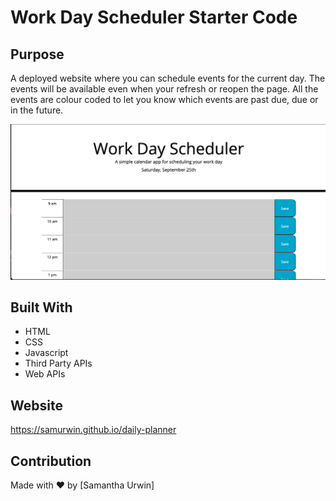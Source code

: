 # Work Day Scheduler Starter Code

## Purpose
A deployed website where you can schedule events for the current day. The events will be available even when your refresh or 
reopen the page. All the events are colour coded to let you know which events are past due, due or in the future.

![Screenshot of webpage](./screen-shot-2021-09-25-at-6.18.01-PM.png)

## Built With
* HTML
* CSS
* Javascript
* Third Party APIs
* Web APIs
## Website
https://samurwin.github.io/daily-planner

## Contribution
Made with ❤️ by [Samantha Urwin]